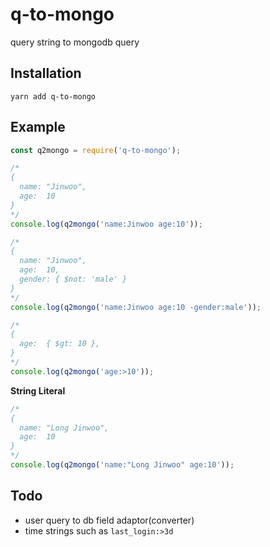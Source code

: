 q-to-mongo
====

query string to mongodb query

Installation
----
```
yarn add q-to-mongo
```

Example
----
```js
const q2mongo = require('q-to-mongo');

/*
{
  name: "Jinwoo",
  age:  10
}
*/
console.log(q2mongo('name:Jinwoo age:10'));
```
```js
/*
{
  name: "Jinwoo",
  age:  10,
  gender: { $not: 'male' }
}
*/
console.log(q2mongo('name:Jinwoo age:10 -gender:male'));
```
```js
/*
{
  age:  { $gt: 10 },
}
*/
console.log(q2mongo('age:>10'));
```
__String Literal__
```js
/*
{
  name: "Long Jinwoo",
  age:  10
}
*/
console.log(q2mongo('name:"Long Jinwoo" age:10'));
```

Todo
----
* user query to db field adaptor(converter)
* time strings such as `last_login:>3d`
